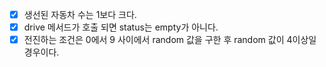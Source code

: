 - [X] 생선된 자동차 수는 1보다 크다. 
- [X] drive 메서드가 호출 되면 status는 empty가 아니다.
- [X] 전진하는 조건은 0에서 9 사이에서 random 값을 구한 후 random 값이 4이상일 경우이다.
